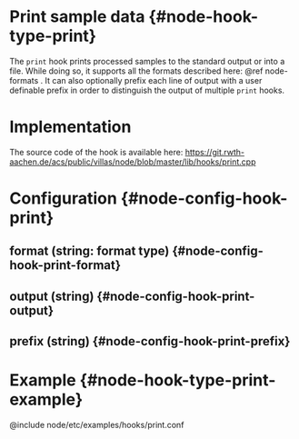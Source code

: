 # Print sample data {#node-hook-type-print}

The `print` hook prints processed samples to the standard output or into a file.
While doing so, it supports all the formats described here: @ref node-formats .
It can also optionally prefix each line of output with a user definable prefix in order to distinguish the output of multiple `print` hooks.

# Implementation

The source code of the hook is available here:
https://git.rwth-aachen.de/acs/public/villas/node/blob/master/lib/hooks/print.cpp

# Configuration {#node-config-hook-print}

## format (string: format type) {#node-config-hook-print-format}

## output (string) {#node-config-hook-print-output}

## prefix (string) {#node-config-hook-print-prefix}

# Example {#node-hook-type-print-example}

@include node/etc/examples/hooks/print.conf
